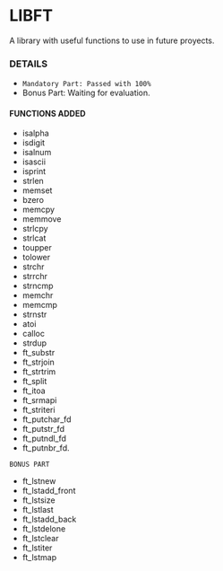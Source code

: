 # LIBFT

A library with useful functions to use in future proyects.

### DETAILS
- ```Mandatory Part: Passed with 100% ```
- Bonus Part: Waiting for evaluation.

#### FUNCTIONS ADDED
- isalpha
- isdigit
- isalnum
- isascii
- isprint
- strlen
- memset
- bzero
- memcpy
- memmove
- strlcpy
- strlcat
- toupper
- tolower
- strchr
- strrchr
- strncmp
- memchr
- memcmp
- strnstr
- atoi
- calloc
- strdup
- ft_substr
- ft_strjoin
- ft_strtrim
- ft_split
- ft_itoa
- ft_srmapi
- ft_striteri
- ft_putchar_fd
- ft_putstr_fd
- ft_putndl_fd
- ft_putnbr_fd.  
   
```BONUS PART```
- ft_lstnew
- ft_lstadd_front
- ft_lstsize
- ft_lstlast
- ft_lstadd_back
- ft_lstdelone
- ft_lstclear
- ft_lstiter
- ft_lstmap
<!--- ```MORE FUNCTIONS ADDED``` --->

